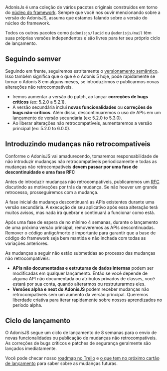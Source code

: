 AdonisJs é uma coleção de vários pacotes originais construídos em torno do [núcleo do framework](https://github.com/adonisjs/core). Sempre que você nos ouvir mencionando sobre a versão do AdonisJS, assuma que estamos falando sobre a versão do núcleo do framework.

Todos os outros pacotes como `@adonisjs/lucid` ou `@adonisjs/mail` têm suas próprias versões independentes e são livres para ter seu próprio ciclo de lançamento.

## Seguindo semver
Seguindo em frente, seguiremos estritamente o [versionamento semântico](https://semver.org/). Isso também significa que o que é o Adonis 5 hoje, pode rapidamente se tornar o Adonis 8 em alguns meses, se introduzirmos e publicarmos novas alterações não retrocompatíveis.

- Iremos aumentar a versão do patch, ao lançar **correções de bugs críticos** (ex: 5.2.0 a 5.2.1).
- A versão secundária inclui **novas funcionalidades** ou **correções de bugs não-críticos**. Além disso, descontinuaremos o uso de APIs em um lançamento de versão secundária (ex: 5.2.0 to 5.3.0).
- Ao liberar alterações não retrocompatíveis, aumentaremos a versão principal (ex: 5.2.0 to 6.0.0).

## Introduzindo mudanças não retrocompatíveis
Conforme o AdonisJS vai amadurecendo, tomaremos responsabilidade de não introduzir mudanças não retrocompatíveis periodicamente e todas as mudanças não retrocompatíveis **devem passar por uma fase de descontinuidade e uma fase RFC**

Antes de introduzir mudanças não retrocompatíveis, publicaremos um [RFC](https://github.com/adonisjs/rfcs) discutindo as motivações por trás da mudança. Se não houver um grande retrocesso, prosseguiremos com a mudança.

A fase inicial da mudança descontinuará as APIs existentes durante uma versão secundária. A execução de seu aplicativo após essa alteração terá muitos avisos, mas nada irá quebrar e continuará a funcionar como está.

Após uma fase de espera de no mínimo 4 semanas, durante o lançamento de uma próxima versão principal, removeremos as APIs descontinuadas. Remover o código antigo/morto é importante para garantir que a base de código do framework seja bem mantida e não inchada com todas as variações anteriores.

As mudanças a seguir não estão submetidas ao processo das mudanças não retrocompatíveis:

- **APIs não documentadas e estruturas de dados internas** podem ser modificadas em qualquer lançamento. Então se você depende de alguma API não documentada ou atributos privados de classes, você estará por sua conta, quando alterarmos ou restruturarmos eles.
- **Versões alpha e next do AdonisJS** podem receber mudanças não retrocompatíveis sem um aumento da versão principal. Queremos liberdade criativa para iterar rapidamente sobre nossos aprendizados no período alpha.

## Ciclo de lançamento
O AdonisJS segue um ciclo de lançamento de 8 semanas para o envio de novas funcionalidades ou publicação de mudanças não retrocompatíveis. As correções de bugs críticos e patches de segurança geralmente são lançados imediatamente.

Você pode checar nosso [roadmap no Trello](https://trello.com/b/3klaHbfP/adonisjs-roadmap) e [o que tem no próximo cartão de lançamento](https://trello.com/c/1qTLaVPl/44-may-2021) para saber sobre as mudanças futuras.
